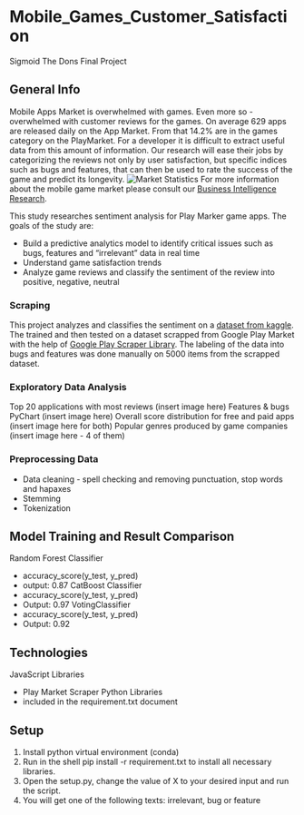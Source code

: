 # Mobile_Games_Customer_Satisfaction
Sigmoid The Dons Final Project
## General Info
Mobile Apps Market is overwhelmed with games. Even more so - overwhelmed with customer reviews for the games. On average 629 apps are released daily on the App Market. From that 14.2% are in the games category on the PlayMarket. For a developer it is difficult to extract useful data from this amount of information. Our research will ease their jobs by categorizing the reviews not only by user satisfaction, but specific indices such as bugs and features, that can then be used to rate the success of the game and predict its longevity.
    ![Market Statistics](market_statistics.png)
For more information about the mobile game market please consult our [Business Intelligence Research](https://drive.google.com/drive/folders/1n2A04Z0OhfP9Vbb8u-E-JLzMkaqhPSTW?usp=sharing).

This study researches sentiment analysis for Play Marker game apps. The goals of the study are:
* Build a predictive analytics model to identify critical issues such as bugs, features and “irrelevant” data in real time
* Understand game satisfaction trends
* Analyze game reviews and classify the sentiment of the review into positive, negative, neutral

### Scraping
This project analyzes and classifies the sentiment on a [dataset from kaggle](https://www.kaggle.com/lava18/google-play-store-apps?select=googleplaystore_user_reviews.csv). 
The trained and then tested on a dataset scrapped from Google Play Market with the help of [Google Play Scraper Library](https://github.com/facundoolano/google-play-scraper#reviews).
The labeling of the data into bugs and features was done manually on 5000 items from the scrapped dataset.

### Exploratory Data Analysis
Top 20 applications with most reviews (insert image here)
Features & bugs PyChart (insert image here)
Overall score distribution for free and paid apps (insert image here for both)
Popular genres produced by game companies (insert image here - 4 of them)

### Preprocessing Data
 * Data cleaning - spell checking and removing punctuation, stop words and hapaxes
 * Stemming
 * Tokenization

## Model Training and Result Comparison
Random Forest Classifier
- accuracy_score(y_test, y_pred)
- output: 0.87
CatBoost Classifier
- accuracy_score(y_test, y_pred)
- Output: 0.97
VotingClassifier
- accuracy_score(y_test, y_pred)
- Output: 0.92

## Technologies
JavaScript Libraries 
* Play Market Scraper
Python Libraries 
* included in the requirement.txt document

## Setup
1. Install python virtual environment (conda)
2. Run in the shell pip install -r requirement.txt  to install all necessary libraries.
3. Open the setup.py, change the value of X to your desired input and run the script.
4. You will get one of the following texts: irrelevant, bug or feature
